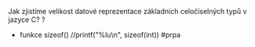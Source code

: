 Jak zjistı́me velikost datové reprezentace základnı́ch celočíselných typů v jazyce C?
?
- funkce sizeof() //printf("%lu\n", sizeof(int))
#prpa
<!--SR:!2023-12-27,2,230--> 